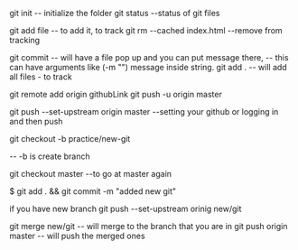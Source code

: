 git init -- initialize the folder 
git status --status of git files

git add file -- to add it, to track
git rm --cached index.html --remove from tracking

git commit -- will have a file pop up and you can put message there, -- this can have arguments like (-m "") message inside string.
git add . -- will add all files - to track

git remote add origin githubLink 
git push -u origin master

git push --set-upstream origin master --setting your github or logging in and then push 

git checkout -b practice/new-git

-- -b is create branch 



git checkout master --to go at master again

$ git add . && git commit -m "added new git" 

if you have new branch 
git push --set-upstream orinig new/git




git merge new/git -- will merge to the branch that you are in
git push origin master -- will push the merged ones